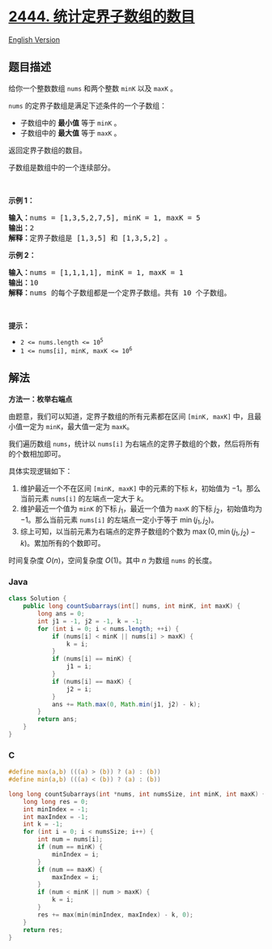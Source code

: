 # [2444. 统计定界子数组的数目](https://leetcode.cn/problems/count-subarrays-with-fixed-bounds)

[English Version](/solution/2400-2499/2444.Count%20Subarrays%20With%20Fixed%20Bounds/README_EN.md)

## 题目描述

<p>给你一个整数数组 <code>nums</code> 和两个整数 <code>minK</code> 以及 <code>maxK</code> 。</p>

<p><code>nums</code> 的定界子数组是满足下述条件的一个子数组：</p>

<ul>
	<li>子数组中的 <strong>最小值</strong> 等于 <code>minK</code> 。</li>
	<li>子数组中的 <strong>最大值</strong> 等于 <code>maxK</code> 。</li>
</ul>

<p>返回定界子数组的数目。</p>

<p>子数组是数组中的一个连续部分。</p>

<p>&nbsp;</p>

<p><strong>示例 1：</strong></p>

<pre><strong>输入：</strong>nums = [1,3,5,2,7,5], minK = 1, maxK = 5
<strong>输出：</strong>2
<strong>解释：</strong>定界子数组是 [1,3,5] 和 [1,3,5,2] 。
</pre>

<p><strong>示例 2：</strong></p>

<pre><strong>输入：</strong>nums = [1,1,1,1], minK = 1, maxK = 1
<strong>输出：</strong>10
<strong>解释：</strong>nums 的每个子数组都是一个定界子数组。共有 10 个子数组。</pre>

<p>&nbsp;</p>

<p><strong>提示：</strong></p>

<ul>
	<li><code>2 &lt;= nums.length &lt;= 10<sup>5</sup></code></li>
	<li><code>1 &lt;= nums[i], minK, maxK &lt;= 10<sup>6</sup></code></li>
</ul>

## 解法

**方法一：枚举右端点**

由题意，我们可以知道，定界子数组的所有元素都在区间 `[minK, maxK]` 中，且最小值一定为 `minK`，最大值一定为 `maxK`。

我们遍历数组 `nums`，统计以 `nums[i]` 为右端点的定界子数组的个数，然后将所有的个数相加即可。

具体实现逻辑如下：

1. 维护最近一个不在区间 `[minK, maxK]` 中的元素的下标 $k$，初始值为 $-1$。那么当前元素 `nums[i]` 的左端点一定大于 $k$。
1. 维护最近一个值为 `minK` 的下标 $j_1$，最近一个值为 `maxK` 的下标 $j_2$，初始值均为 $-1$。那么当前元素 `nums[i]` 的左端点一定小于等于 $\min(j_1, j_2)$。
1. 综上可知，以当前元素为右端点的定界子数组的个数为 $\max(0, \min(j_1, j_2) - k)$。累加所有的个数即可。

时间复杂度 $O(n)$，空间复杂度 $O(1)$。其中 $n$ 为数组 `nums` 的长度。

### **Java**

```java
class Solution {
    public long countSubarrays(int[] nums, int minK, int maxK) {
        long ans = 0;
        int j1 = -1, j2 = -1, k = -1;
        for (int i = 0; i < nums.length; ++i) {
            if (nums[i] < minK || nums[i] > maxK) {
                k = i;
            }
            if (nums[i] == minK) {
                j1 = i;
            }
            if (nums[i] == maxK) {
                j2 = i;
            }
            ans += Math.max(0, Math.min(j1, j2) - k);
        }
        return ans;
    }
}
```

### **C**

```c
#define max(a,b) (((a) > (b)) ? (a) : (b))
#define min(a,b) (((a) < (b)) ? (a) : (b))

long long countSubarrays(int *nums, int numsSize, int minK, int maxK) {
    long long res = 0;
    int minIndex = -1;
    int maxIndex = -1;
    int k = -1;
    for (int i = 0; i < numsSize; i++) {
        int num = nums[i];
        if (num == minK) {
            minIndex = i;
        }
        if (num == maxK) {
            maxIndex = i;
        }
        if (num < minK || num > maxK) {
            k = i;
        }
        res += max(min(minIndex, maxIndex) - k, 0);
    }
    return res;
}
```
